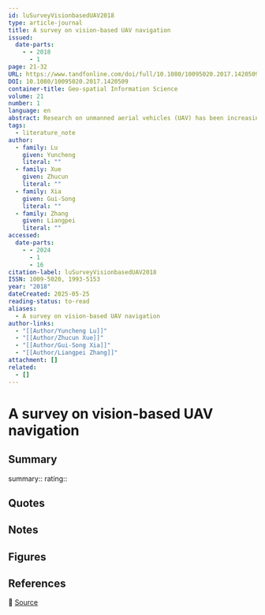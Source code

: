 ```yaml
---
id: luSurveyVisionbasedUAV2018
type: article-journal
title: A survey on vision-based UAV navigation
issued:
  date-parts:
    - - 2018
      - 1
page: 21-32
URL: https://www.tandfonline.com/doi/full/10.1080/10095020.2017.1420509
DOI: 10.1080/10095020.2017.1420509
container-title: Geo-spatial Information Science
volume: 21
number: 1
language: en
abstract: Research on unmanned aerial vehicles (UAV) has been increasingly popular in the past decades, and UAVs have been widely used in industrial inspection, remote sensing for mapping & surveying, rescuing, and so on. Nevertheless, the limited autonomous navigation capability severely hampers the application of UAVs in complex environments, such as GPS-denied areas. Previously, researchers mainly focused on the use of laser or radar sensors for UAV navigation. With the rapid development of computer vision, vision-based methods, which utilize cheaper and more flexible visual sensors, have shown great advantages in the field of UAV navigation. The purpose of this article is to present a comprehensive literature review of the vision-based methods for UAV navigation. Specifically on visual localization and mapping, obstacle avoidance and path planning, which compose the essential parts of visual navigation. Furthermore, throughout this article, we will have an insight into the prospect of the UAV navigation and the challenges to be faced.
tags:
  - literature_note
author:
  - family: Lu
    given: Yuncheng
    literal: ""
  - family: Xue
    given: Zhucun
    literal: ""
  - family: Xia
    given: Gui-Song
    literal: ""
  - family: Zhang
    given: Liangpei
    literal: ""
accessed:
  date-parts:
    - - 2024
      - 1
      - 16
citation-label: luSurveyVisionbasedUAV2018
ISSN: 1009-5020, 1993-5153
year: "2018"
dateCreated: 2025-05-25
reading-status: to-read
aliases:
  - A survey on vision-based UAV navigation
author-links:
  - "[[Author/Yuncheng Lu]]"
  - "[[Author/Zhucun Xue]]"
  - "[[Author/Gui-Song Xia]]"
  - "[[Author/Liangpei Zhang]]"
attachment: []
related:
  - []
---
```


# A survey on vision-based UAV navigation

## Summary
summary::
rating::

## Quotes

## Notes

## Figures

## References

🔗 [Source](https://www.tandfonline.com/doi/full/10.1080/10095020.2017.1420509)

